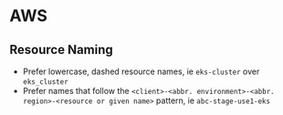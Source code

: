 # AWS

## Resource Naming

- Prefer lowercase, dashed resource names, ie `eks-cluster` over `eks_cluster`
- Prefer names that follow the `<client>-<abbr. environment>-<abbr. region>-<resource or given name>` pattern, ie `abc-stage-use1-eks`
